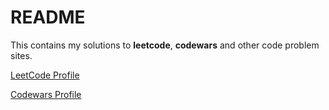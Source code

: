 # README

This contains my solutions to **leetcode**, **codewars** and other code problem sites.

[LeetCode Profile](https://leetcode.com/jaabberwocky/)

[Codewars Profile](https://www.codewars.com/users/jaabberwocky)
